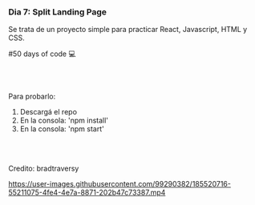 ### Dia 7: Split Landing Page

Se trata de un proyecto simple para practicar React, Javascript, HTML y CSS. 

#50 days of code 💻

<br></br>

Para probarlo:
1. Descargá el repo
2. En la consola: 'npm install'
3. En la consola: 'npm start'

<br></br>

Credito: bradtraversy

https://user-images.githubusercontent.com/99290382/185520716-55211075-4fe4-4e7a-8871-202b47c73387.mp4

